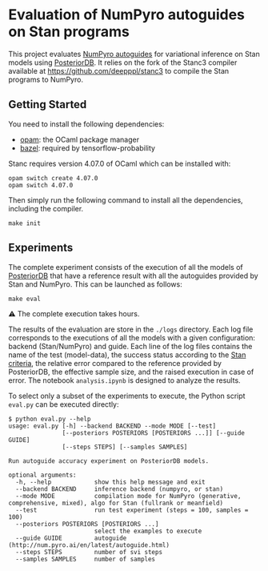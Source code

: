 # Evaluation of NumPyro autoguides on Stan programs

This project evaluates [NumPyro autoguides](http://num.pyro.ai/en/stable/autoguide.html) for variational inference on Stan models using [PosteriorDB](https://github.com/stan-dev/posteriordb).
It relies on the fork of the Stanc3 compiler available at https://github.com/deepppl/stanc3 to compile the Stan programs to NumPyro.

## Getting Started

You need to install the following dependencies:
- [opam](https://opam.ocaml.org/): the OCaml package manager
- [bazel](https://bazel.build/): required by tensorflow-probability

Stanc requires version 4.07.0 of OCaml which can be installed with:
```
opam switch create 4.07.0
opam switch 4.07.0
```

Then simply run the following command to install all the dependencies, including the compiler.
```
make init
```

## Experiments

The complete experiment consists of the execution of all the models of [PosteriorDB](https://github.com/stan-dev/posteriordb) that have a reference result with all the autoguides provided by Stan and NumPyro.
This can be launched as follows:

```
make eval
```

:warning: The complete execution takes hours.

The results of the evaluation are store in the `./logs` directory.
Each log file corresponds to the executions of all the models with a given configuration: backend (Stan/NumPyro) and guide.
Each line of the log files contains the name of the test (model-data), the success status according to the [Stan criteria](https://github.com/stan-dev/performance-tests-cmdstan), the relative error compared to the reference provided by PosteriorDB, the effective sample size, and the raised execution in case of error.
The notebook `analysis.ipynb` is designed to analyze the results.


To select only a subset of the experiments to execute, the Python script `eval.py` can be executed directly:
```
$ python eval.py --help
usage: eval.py [-h] --backend BACKEND --mode MODE [--test]
               [--posteriors POSTERIORS [POSTERIORS ...]] [--guide GUIDE]
               [--steps STEPS] [--samples SAMPLES]

Run autoguide accuracy experiment on PosteriorDB models.

optional arguments:
  -h, --help            show this help message and exit
  --backend BACKEND     inference backend (numpyro, or stan)
  --mode MODE           compilation mode for NumPyro (generative, comprehensive, mixed), algo for Stan (fullrank or meanfield)
  --test                run test experiment (steps = 100, samples = 100)
  --posteriors POSTERIORS [POSTERIORS ...]
                        select the examples to execute
  --guide GUIDE         autoguide (http://num.pyro.ai/en/latest/autoguide.html)
  --steps STEPS         number of svi steps
  --samples SAMPLES     number of samples
```
